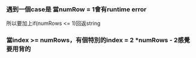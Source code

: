 ### 遇到一個case是 當numRow = 1會有runtime error
所以要加上if(numRows <= 1)回返string
### 當index >= numRows，有個特別的index = 2 *numRows - 2感覺要用背的

